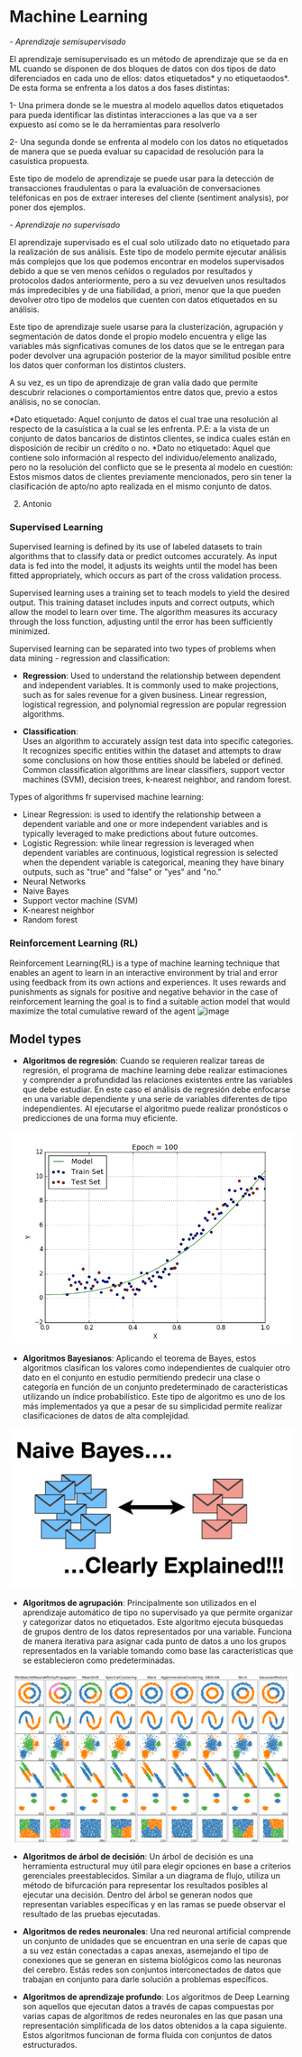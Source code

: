 # Machine Learning


*- Aprendizaje semisupervisado*

El aprendizaje semisupervisado es un método de aprendizaje que se da en ML cuando se disponen de dos bloques de datos con dos tipos de dato diferenciados en cada uno de ellos: datos etiquetados* y no etiquetaodos*. De esta forma se enfrenta a los datos a dos fases distintas:

1- Una primera donde se le muestra al modelo aquellos datos etiquetados para pueda identificar las distintas interacciones a las que va a ser expuesto así como se le da herramientas para resolverlo

2- Una segunda donde se enfrenta al modelo con los datos no etiquetados de manera que se pueda evaluar su capacidad de resolución para la casuística propuesta.

Este tipo de modelo de aprendizaje se puede usar para la detección de transacciones fraudulentas o para la evaluación de conversaciones teléfonicas en pos de extraer intereses del cliente (sentiment analysis), por poner dos ejemplos.


*- Aprendizaje no supervisado*

El aprendizaje supervisado es el cual solo utilizado dato no etiquetado para la realización de sus análisis. Este tipo de modelo permite ejecutar análisis más complejos que los que podemos encontrar en modelos supervisados debido a que se ven menos ceñidos o regulados por resultados y protocolos dados anteriormente, pero a su vez devuelven unos resultados más impredecibles y de una fiabilidad, a priori, menor que la que pueden devolver otro tipo de modelos que cuenten con datos etiquetados en su análisis.

Este tipo de aprendizaje suele usarse para la clusterización, agrupación y segmentación de datos donde el propio modelo encuentra y elige las variables más signficativas comunes de los datos que se le entregan para poder devolver una agrupación posterior de la mayor similitud posible entre los datos quer conforman los distintos clusters.

A su vez, es un tipo de aprendizaje de gran valía dado que permite descubrir relaciones o comportamientos entre datos que, previo a estos análisis, no se conocían.



*Dato etiquetado: Aquel conjunto de datos el cual trae una resolución al respecto de la casuística a la cual se les enfrenta. P.E: a la vista de un conjunto de datos bancarios de distintos clientes, se indica cuales están en disposición de recibir un crédito o no.
*Dato no etiquetado: Aquel que contiene solo información al respecto del individuo/elemento analizado, pero no la resolución del conflicto que se le presenta al modelo en cuestión: Estos mismos datos de clientes previamente mencionados, pero sin tener la clasificación de apto/no apto realizada en el mismo conjunto de datos.

  
2. Antonio
### Supervised Learning

Supervised learning is defined by its use of labeled datasets to train algorithms that to classify data or predict outcomes accurately. As input data is fed into the model, it adjusts its weights until the model has been fitted appropriately, which occurs as part of the cross validation process.

Supervised learning uses a training set to teach models to yield the desired output. This training dataset includes inputs and correct outputs, which allow the model to learn over time. The algorithm measures its accuracy through the loss function, adjusting until the error has been sufficiently minimized.

Supervised learning can be separated into two types of problems when data mining - regression and classification:

- **Regression**:
Used to understand the relationship between dependent and independent variables. It is commonly used to make projections, such as for sales revenue for a given business. Linear regression, logistical regression, and polynomial regression are popular regression algorithms.

- **Classification**:  
Uses an algorithm to accurately assign test data into specific categories. It recognizes specific entities within the dataset and attempts to draw some conclusions on how those entities should be labeled or defined. Common classification algorithms are linear classifiers, support vector machines (SVM), decision trees, k-nearest neighbor, and random forest.

Types of algorithms fr supervised machine learning:
- Linear Regression: is used to identify the relationship between a dependent variable and one or more independent variables and is typically leveraged to make predictions about future outcomes.
- Logistic Regression: while linear regression is leveraged when dependent variables are continuous, logistical regression is selected when the dependent variable is categorical, meaning they have binary outputs, such as "true" and "false" or "yes" and "no."
- Neural Networks
- Naive Bayes
- Support vector machine (SVM)
- K-nearest neighbor
- Random forest

### Reinforcement Learning (RL)
 Reinforcement Learning(RL) is a type of machine learning technique that enables an agent to learn in an interactive environment by trial and error using feedback from its own actions and experiences. It uses rewards and punishments as signals for positive and negative behavior
in the case of reinforcement learning the goal is to find a suitable action model that would maximize the total cumulative reward of the agent
![image](https://user-images.githubusercontent.com/76560772/164272741-2c956587-677f-4454-bd57-0a294b83049f.png)


 
## Model types

- **Algoritmos de regresión**:
Cuando se requieren realizar tareas de regresión, el programa de machine learning debe realizar estimaciones y comprender a profundidad las relaciones existentes entre las variables que debe estudiar.
En este caso el análisis de regresión debe enfocarse en una variable dependiente y una serie de variables diferentes de tipo independientes. Al ejecutarse el algoritmo puede realizar pronósticos o predicciones de una forma muy eficiente.

![](images/regressions_aglorithm.gif)


- **Algoritmos Bayesianos**:
Aplicando el teorema de Bayes, estos algoritmos clasifican los valores como independientes de cualquier otro dato en el conjunto en estudio permitiendo predecir una clase o categoría en función de un conjunto predeterminado de características utilizando un índice probabilístico.
Este tipo de algoritmo es uno de los más implementados ya que a pesar de su simplicidad permite realizar clasificaciones de datos de alta complejidad.

![](images/bayes_algorithim.jpeg)

- **Algoritmos de agrupación**:
Principalmente son utilizados en el aprendizaje automático de tipo no supervisado ya que permite organizar y categorizar datos no etiquetados. Este algoritmo ejecuta búsquedas de grupos dentro de los datos representados por una variable. Funciona de manera iterativa para asignar cada punto de datos a uno los grupos representados en la variable tomando como base las características que se establecieron como predeterminadas.

![](images/clustering_algorithm.png)

- **Algoritmos de árbol de decisión**:
Un árbol de decisión es una herramienta estructural muy útil para elegir opciones en base a criterios gerenciales preestablecidos. Similar a un diagrama de flujo, utiliza un método de bifurcación para representar los resultados posibles al ejecutar una decisión. Dentro del árbol se generan nodos que representan variables específicas y en las ramas se puede observar el resultado de las pruebas ejecutadas.



- **Algoritmos de redes neuronales**:
Una red neuronal artificial comprende un conjunto de unidades que se encuentran en una serie de capas que a su vez están conectadas a capas anexas, asemejando el tipo de conexiones que se generan en sistema biológicos como las neuronas del cerebro. Estás redes son conjuntos interconectados de datos que trabajan en conjunto para darle solución a problemas específicos.



- **Algoritmos de aprendizaje profundo**:
Los algoritmos de Deep Learning son aquellos que ejecutan datos a través de capas compuestas por varias capas de algoritmos de redes neuronales en las que pasan una representación simplificada de los datos obtenidos a la capa siguiente. Estos algoritmos funcionan de forma fluida con conjuntos de datos estructurados.
